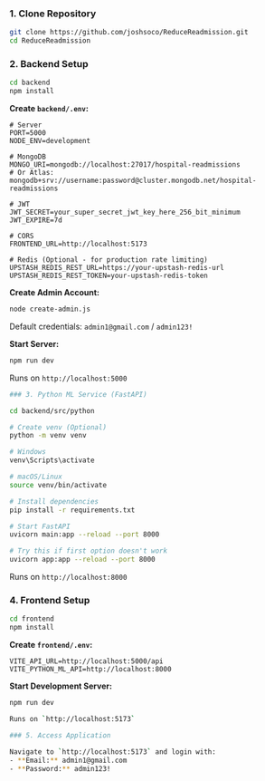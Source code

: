 ### 1. Clone Repository
```bash
git clone https://github.com/joshsoco/ReduceReadmission.git
cd ReduceReadmission
```

### 2. Backend Setup

```bash
cd backend
npm install
```

**Create `backend/.env`:**
```env
# Server
PORT=5000
NODE_ENV=development

# MongoDB
MONGO_URI=mongodb://localhost:27017/hospital-readmissions
# Or Atlas: mongodb+srv://username:password@cluster.mongodb.net/hospital-readmissions

# JWT
JWT_SECRET=your_super_secret_jwt_key_here_256_bit_minimum
JWT_EXPIRE=7d

# CORS
FRONTEND_URL=http://localhost:5173

# Redis (Optional - for production rate limiting)
UPSTASH_REDIS_REST_URL=https://your-upstash-redis-url
UPSTASH_REDIS_REST_TOKEN=your-upstash-redis-token
```

**Create Admin Account:**
```bash
node create-admin.js
```
Default credentials: `admin1@gmail.com` / `admin123!`

**Start Server:**
```bash
npm run dev
```
Runs on `http://localhost:5000`

```bash
### 3. Python ML Service (FastAPI)

cd backend/src/python

# Create venv (Optional)
python -m venv venv

# Windows
venv\Scripts\activate

# macOS/Linux
source venv/bin/activate

# Install dependencies
pip install -r requirements.txt

# Start FastAPI
uvicorn main:app --reload --port 8000

# Try this if first option doesn't work
uvicorn app:app --reload --port 8000

```
Runs on `http://localhost:8000`

### 4. Frontend Setup

```bash
cd frontend
npm install
```

**Create `frontend/.env`:**
```env
VITE_API_URL=http://localhost:5000/api
VITE_PYTHON_ML_API=http://localhost:8000
```

**Start Development Server:**
```bash
npm run dev

Runs on `http://localhost:5173`

### 5. Access Application

Navigate to `http://localhost:5173` and login with:
- **Email:** admin1@gmail.com
- **Password:** admin123!
```